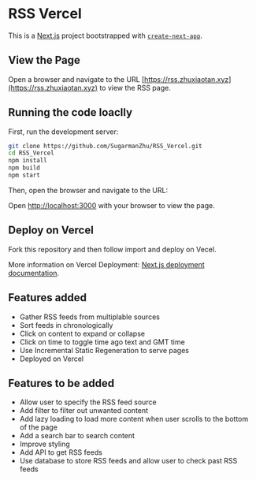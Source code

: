 # RSS Vercel

This is a [Next.js](https://nextjs.org/) project bootstrapped with [`create-next-app`](https://github.com/vercel/next.js/tree/canary/packages/create-next-app).

## View the Page
Open a browser and navigate to the URL [https://rss.zhuxiaotan.xyz](https://rss.zhuxiaotan.xyz) to view the RSS page.

## Running the code loaclly

First, run the development server:

```bash
git clone https://github.com/SugarmanZhu/RSS_Vercel.git
cd RSS_Vercel
npm install
npm build
npm start
```

Then, open the browser and navigate to the URL:

Open [http://localhost:3000](http://localhost:3000) with your browser to view the page.

## Deploy on Vercel

Fork this repository and then follow import and deploy on Vecel.

More information on Vercel Deployment: [Next.js deployment documentation](https://nextjs.org/docs/deployment).

## Features added
- Gather RSS feeds from multiplable sources
- Sort feeds in chronologically
- Click on content to expand or collapse
- Click on time to toggle time ago text and GMT time
- Use Incremental Static Regeneration to serve pages
- Deployed on Vercel

## Features to be added
- Allow user to specify the RSS feed source
- Add filter to filter out unwanted content
- Add lazy loading to load more content when user scrolls to the bottom of the page
- Add a search bar to search content
- Improve styling
- Add API to get RSS feeds
- Use database to store RSS feeds and allow user to check past RSS feeds